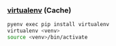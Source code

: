 ### [virtualenv](https://github.com/pypa/virtualenv) (Cache)

```sh
pyenv exec pip install virtualenv
virtualenv <venv>
source <venv>/bin/activate
```